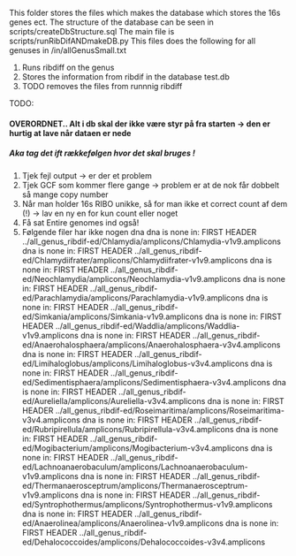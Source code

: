 This folder stores the files which makes the database which stores the 16s genes ect.
The structure of the database can be seen in scripts/createDbStructure.sql
The main file is scripts/runRibDifANDmakeDB.py
This files does the following for all genuses in /in/allGenusSmall.txt
  1) Runs ribdiff on the genus
  2) Stores the information from ribdif in the database test.db
  3) TODO removes the files from runnnig ribdiff


TODO: 
#### OVERORDNET.. Alt i db skal der ikke være styr på fra starten -> den er hurtig at lave når dataen er nede
##### Aka tag det ift rækkefølgen hvor det skal bruges ! 
1) Tjek fejl output -> er der et problem
2) Tjek GCF som kommer flere gange -> problem er at de nok får dobbelt så mange copy number
3) Når man holder 16s RIBO unikke, så for man ikke et correct count af dem (!) -> lav en ny en for kun count eller noget
4) Få sat Entire genomes ind også!
5) Følgende filer har ikke nogen dna
dna is none in: FIRST HEADER ../all_genus_ribdif-ed/Chlamydia/amplicons/Chlamydia-v1v9.amplicons
dna is none in: FIRST HEADER ../all_genus_ribdif-ed/Chlamydiifrater/amplicons/Chlamydiifrater-v1v9.amplicons
dna is none in: FIRST HEADER ../all_genus_ribdif-ed/Neochlamydia/amplicons/Neochlamydia-v1v9.amplicons
dna is none in: FIRST HEADER ../all_genus_ribdif-ed/Parachlamydia/amplicons/Parachlamydia-v1v9.amplicons
dna is none in: FIRST HEADER ../all_genus_ribdif-ed/Simkania/amplicons/Simkania-v1v9.amplicons
dna is none in: FIRST HEADER ../all_genus_ribdif-ed/Waddlia/amplicons/Waddlia-v1v9.amplicons
dna is none in: FIRST HEADER ../all_genus_ribdif-ed/Anaerohalosphaera/amplicons/Anaerohalosphaera-v3v4.amplicons
dna is none in: FIRST HEADER ../all_genus_ribdif-ed/Limihaloglobus/amplicons/Limihaloglobus-v3v4.amplicons
dna is none in: FIRST HEADER ../all_genus_ribdif-ed/Sedimentisphaera/amplicons/Sedimentisphaera-v3v4.amplicons
dna is none in: FIRST HEADER ../all_genus_ribdif-ed/Aureliella/amplicons/Aureliella-v3v4.amplicons
dna is none in: FIRST HEADER ../all_genus_ribdif-ed/Roseimaritima/amplicons/Roseimaritima-v3v4.amplicons
dna is none in: FIRST HEADER ../all_genus_ribdif-ed/Rubripirellula/amplicons/Rubripirellula-v3v4.amplicons
dna is none in: FIRST HEADER ../all_genus_ribdif-ed/Mogibacterium/amplicons/Mogibacterium-v3v4.amplicons
dna is none in: FIRST HEADER ../all_genus_ribdif-ed/Lachnoanaerobaculum/amplicons/Lachnoanaerobaculum-v1v9.amplicons
dna is none in: FIRST HEADER ../all_genus_ribdif-ed/Thermanaerosceptrum/amplicons/Thermanaerosceptrum-v1v9.amplicons
dna is none in: FIRST HEADER ../all_genus_ribdif-ed/Syntrophothermus/amplicons/Syntrophothermus-v1v9.amplicons
dna is none in: FIRST HEADER ../all_genus_ribdif-ed/Anaerolinea/amplicons/Anaerolinea-v1v9.amplicons
dna is none in: FIRST HEADER ../all_genus_ribdif-ed/Dehalococcoides/amplicons/Dehalococcoides-v3v4.amplicons